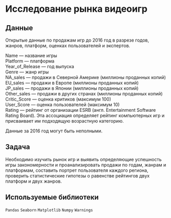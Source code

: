 # Исследование рынка видеоигр


## Данные

Открытые данные по продажам игр до 2016 год в разрезе годов, жанров, платформ, оценках пользователей и экспертов.

Name — название игры   
Platform — платформа   
Year_of_Release — год выпуска    
Genre — жанр игры    
NA_sales — продажи в Северной Америке (миллионы проданных копий)    
EU_sales — продажи в Европе (миллионы проданных копий)    
JP_sales — продажи в Японии (миллионы проданных копий)   
Other_sales — продажи в других странах (миллионы проданных копий)   
Critic_Score — оценка критиков (максимум 100)    
User_Score — оценка пользователей (максимум 10)    
Rating — рейтинг от организации ESRB (англ. Entertainment Software Rating Board). Эта ассоциация определяет рейтинг компьютерных игр и присваивает им подходящую возрастную категорию.    

Данные за 2016 год могут быть неполными.   

## Задача

Необходимо изучить рынок игр и выявить определяющие успешность игры закономерности и проанализировать продажи по годам, жанрам и платформам, составить портрет пользователя каждого региона, проверить статистические гипотезы о равенстве рейтингов двух платформ и двух жанров.

## Используемые библиотеки
`Pandas` `Seaborn` `Matplotlib` `Numpy` `Warnings`